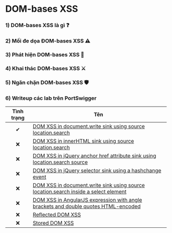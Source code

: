 # DOM-bases XSS

### 1) DOM-bases XSS là gì ❓

### 2) Mối đe dọa ĐOM-bases XSS ⚠

### 3) Phát hiện DOM-bases XSS 🔎

### 4) Khai thác DOM-bases XSS ⚔

### 5) Ngăn chặn DOM-bases XSS 🛡

### 6) Writeup các lab trên PortSwigger

| Tình trạng | Tên |
|:-:|-|
| ✔ | [DOM XSS in document.write sink using source location.search]() |
| ❌ | [DOM XSS in innerHTML sink using source location.search]() |
| ❌ | [DOM XSS in jQuery anchor href attribute sink using location.search source]() |
| ❌ | [DOM XSS in jQuery selector sink using a hashchange event]() |
| ❌ | [DOM XSS in document.write sink using source location.search inside a select element]() |
| ❌ | [DOM XSS in AngularJS expression with angle brackets and double quotes HTML-encoded]() |
| ❌ | [Reflected DOM XSS]() |
| ❌ | [Stored DOM XSS]() |
